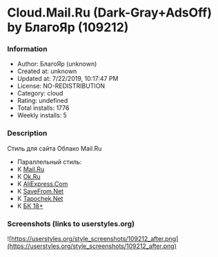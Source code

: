 # Cloud.Mail.Ru (Dark-Gray+AdsOff) by БлагоЯр (109212)

### Information
- Author: БлагоЯр (unknown)
- Created at: unknown
- Updated at: 7/22/2019, 10:17:47 PM
- License: NO-REDISTRIBUTION
- Category: cloud
- Rating: undefined
- Total installs: 1776
- Weekly installs: 5


### Description
Стиль для сайта Облако Mail.Ru

<ul>
<li>Параллельный стиль:</li>
<li>К <a href="/styles/123278">Mail.Ru</a></li>
<li>К <a href="/styles/112192">Ok.Ru</a></li>
<li>К <a href="/styles/118534">AliExpress.Com</a></li>
<li>К <a href="/styles/153107">SaveFrom.Net</a></li>
<li>К <a href="/styles/153435">Tapochek.Net</a></li>
<li>К <a href="/styles/164254">БК 18+</a></li>
</ul>


### Screenshots (links to userstyles.org)
![https://userstyles.org/style_screenshots/109212_after.png](https://userstyles.org/style_screenshots/109212_after.png)


